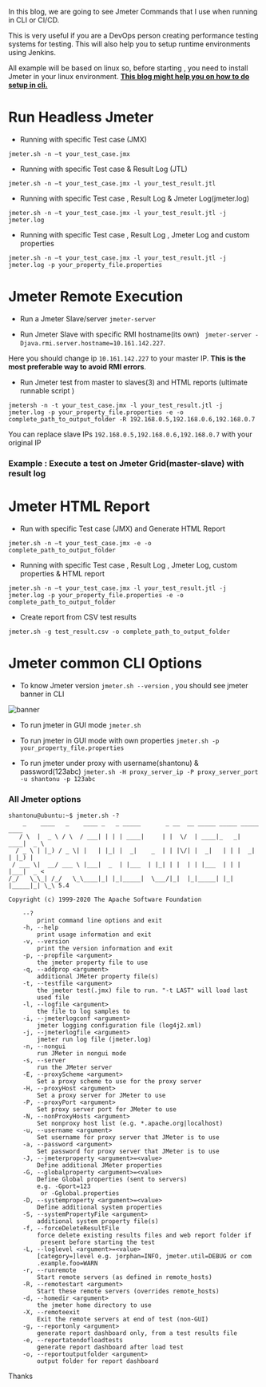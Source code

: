 In this blog, we are going to see Jmeter Commands that I use when running in CLI or CI/CD. 

This is very useful if you are a DevOps person creating performance testing systems for testing. This will also help you to setup runtime environments using Jenkins. 

All example will be based on linux so, before starting , you need to install Jmeter in your linux environment. [**This blog might help you on how to do setup in cli.**](https://sarkershantonu.github.io/2021/01/06/install-jmeter-plugins-cli/)

# Run Headless Jmeter 

- Running with specific Test case (JMX)

```jmeter.sh -n –t your_test_case.jmx```

- Running with specific Test case & Result Log (JTL)

```jmeter.sh -n –t your_test_case.jmx -l your_test_result.jtl```
  
- Running with specific Test case , Result Log & Jmeter Log(jmeter.log)

```jmeter.sh -n –t your_test_case.jmx -l your_test_result.jtl -j jmeter.log```

- Running with specific Test case , Result Log , Jmeter Log and custom properties

```jmeter.sh -n –t your_test_case.jmx -l your_test_result.jtl -j jmeter.log -p your_property_file.properties```

# Jmeter Remote Execution

- Run a Jmeter Slave/server ```jmeter-server ```

- Run Jmeter Slave with specific RMI hostname(its own) ``` jmeter-server -Djava.rmi.server.hostname=10.161.142.227```. 
  
Here you should change ip ```10.161.142.227``` to your master IP. **This is the most preferable way to avoid RMI errors**. 

- Run Jmeter test from master to slaves(3) and HTML reports (ultimate runnable script )

``` 
jmetersh -n -t your_test_case.jmx -l your_test_result.jtl -j jmeter.log -p your_property_file.properties -e -o complete_path_to_output_folder -R 192.168.0.5,192.168.0.6,192.168.0.7
```

You can replace slave IPs ```192.168.0.5,192.168.0.6,192.168.0.7``` with your original IP

### Example : Execute a test on Jmeter Grid(master-slave) with result log

# Jmeter HTML Report

- Run with specific Test case (JMX) and Generate HTML Report 

```jmeter.sh -n –t your_test_case.jmx -e -o complete_path_to_output_folder ```

- Running with specific Test case , Result Log , Jmeter Log,  custom properties & HTML report

```jmeter.sh -n –t your_test_case.jmx -l your_test_result.jtl -j jmeter.log -p your_property_file.properties -e -o complete_path_to_output_folder ```

- Create report from CSV test results 

```jmeter.sh -g test_result.csv -o complete_path_to_output_folder```


# Jmeter common CLI Options 
- To know Jmeter version ```jmeter.sh --version``` , you should see jmeter banner in CLI 

![banner](/images/jmeter/install-cli/env-jmeter-version.JPG)

- To run jmeter in GUI mode ```jmeter.sh```

- To run jmeter in GUI mode with own properties ```jmeter.sh -p your_property_file.properties```

- To run jmeter under proxy with username(shantonu) & password(123abc) ```jmeter.sh -H proxy_server_ip -P proxy_server_port -u shantonu -p 123abc```

### All Jmeter options 

``` 
shantonu@ubuntu:~$ jmeter.sh -?
    _    ____   _    ____ _   _ _____       _ __  __ _____ _____ _____ ____
   / \  |  _ \ / \  / ___| | | | ____|     | |  \/  | ____|_   _| ____|  _ \
  / _ \ | |_) / _ \| |   | |_| |  _|    _  | | |\/| |  _|   | | |  _| | |_) |
 / ___ \|  __/ ___ \ |___|  _  | |___  | |_| | |  | | |___  | | | |___|  _ <
/_/   \_\_| /_/   \_\____|_| |_|_____|  \___/|_|  |_|_____| |_| |_____|_| \_\ 5.4

Copyright (c) 1999-2020 The Apache Software Foundation

	--?
		print command line options and exit
	-h, --help
		print usage information and exit
	-v, --version
		print the version information and exit
	-p, --propfile <argument>
		the jmeter property file to use
	-q, --addprop <argument>
		additional JMeter property file(s)
	-t, --testfile <argument>
		the jmeter test(.jmx) file to run. "-t LAST" will load last 
		used file
	-l, --logfile <argument>
		the file to log samples to
	-i, --jmeterlogconf <argument>
		jmeter logging configuration file (log4j2.xml)
	-j, --jmeterlogfile <argument>
		jmeter run log file (jmeter.log)
	-n, --nongui
		run JMeter in nongui mode
	-s, --server
		run the JMeter server
	-E, --proxyScheme <argument>
		Set a proxy scheme to use for the proxy server
	-H, --proxyHost <argument>
		Set a proxy server for JMeter to use
	-P, --proxyPort <argument>
		Set proxy server port for JMeter to use
	-N, --nonProxyHosts <argument>
		Set nonproxy host list (e.g. *.apache.org|localhost)
	-u, --username <argument>
		Set username for proxy server that JMeter is to use
	-a, --password <argument>
		Set password for proxy server that JMeter is to use
	-J, --jmeterproperty <argument>=<value>
		Define additional JMeter properties
	-G, --globalproperty <argument>=<value>
		Define Global properties (sent to servers)
		e.g. -Gport=123
		 or -Gglobal.properties
	-D, --systemproperty <argument>=<value>
		Define additional system properties
	-S, --systemPropertyFile <argument>
		additional system property file(s)
	-f, --forceDeleteResultFile
		force delete existing results files and web report folder if
		 present before starting the test
	-L, --loglevel <argument>=<value>
		[category=]level e.g. jorphan=INFO, jmeter.util=DEBUG or com
		.example.foo=WARN
	-r, --runremote
		Start remote servers (as defined in remote_hosts)
	-R, --remotestart <argument>
		Start these remote servers (overrides remote_hosts)
	-d, --homedir <argument>
		the jmeter home directory to use
	-X, --remoteexit
		Exit the remote servers at end of test (non-GUI)
	-g, --reportonly <argument>
		generate report dashboard only, from a test results file
	-e, --reportatendofloadtests
		generate report dashboard after load test
	-o, --reportoutputfolder <argument>
		output folder for report dashboard
```

Thanks 